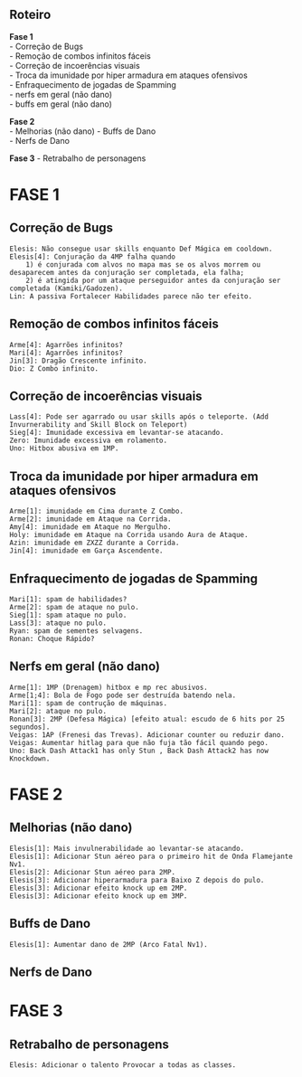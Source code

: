 Roteiro
-------
<b>Fase 1</b><br />
	- Correção de Bugs<br />
	- Remoção de combos infinitos fáceis<br />
	- Correção de incoerências visuais<br />
	- Troca da imunidade por hiper armadura em ataques ofensivos<br />
	- Enfraquecimento de jogadas de Spamming<br />
	- nerfs em geral (não dano)<br />
	- buffs em geral (não dano)<br />
	
<b>Fase 2</b><br />
	- Melhorias (não dano)
	- Buffs de Dano<br />
	- Nerfs de Dano<br />

<b>Fase 3</b>
	- Retrabalho de personagens<br />

FASE 1
======

Correção de Bugs
----------------
	Elesis: Não consegue usar skills enquanto Def Mágica em cooldown.
	Elesis[4]: Conjuração da 4MP falha quando
		1) é conjurada com alvos no mapa mas se os alvos morrem ou desaparecem antes da conjuração ser completada, ela falha;
		2) é atingida por um ataque perseguidor antes da conjuração ser completada (Kamiki/Gadozen).
	Lin: A passiva Fortalecer Habilidades parece não ter efeito.

Remoção de combos infinitos fáceis
----------------------------------
	Arme[4]: Agarrões infinitos?
	Mari[4]: Agarrões infinitos?
	Jin[3]: Dragão Crescente infinito.
	Dio: Z Combo infinito.

Correção de incoerências visuais
--------------------------------
	Lass[4]: Pode ser agarrado ou usar skills após o teleporte. (Add Invurnerability and Skill Block on Teleport)
	Sieg[4]: Imunidade excessiva em levantar-se atacando.
	Zero: Imunidade excessiva em rolamento.
	Uno: Hitbox abusiva em 1MP.

Troca da imunidade por hiper armadura em ataques ofensivos
----------------------------------------------------------
	Arme[1]: imunidade em Cima durante Z Combo.
	Arme[2]: imunidade em Ataque na Corrida.
	Amy[4]: imunidade em Ataque no Mergulho.
	Holy: imunidade em Ataque na Corrida usando Aura de Ataque.
	Azin: imunidade em ZXZZ durante a Corrida.
	Jin[4]: imunidade em Garça Ascendente.
	
Enfraquecimento de jogadas de Spamming
--------------------------------------
	Mari[1]: spam de habilidades?
	Arme[2]: spam de ataque no pulo.
	Sieg[1]: spam ataque no pulo.
	Lass[3]: ataque no pulo.
	Ryan: spam de sementes selvagens.
	Ronan: Choque Rápido?
		
Nerfs em geral (não dano)
-------------------------
	Arme[1]: 1MP (Drenagem) hitbox e mp rec abusivos.
	Arme[1;4]: Bola de Fogo pode ser destruída batendo nela.
	Mari[1]: spam de contrução de máquinas.
	Mari[2]: ataque no pulo.
	Ronan[3]: 2MP (Defesa Mágica) [efeito atual: escudo de 6 hits por 25 segundos].
	Veigas: 1AP (Frenesi das Trevas). Adicionar counter ou reduzir dano.
	Veigas: Aumentar hitlag para que não fuja tão fácil quando pego.
	Uno: Back Dash Attack1 has only Stun , Back Dash Attack2 has now Knockdown.

FASE 2
======

Melhorias (não dano)
--------------------
	Elesis[1]: Mais invulnerabilidade ao levantar-se atacando.
	Elesis[1]: Adicionar Stun aéreo para o primeiro hit de Onda Flamejante Nv1.
	Elesis[2]: Adicionar Stun aéreo para 2MP.
	Elesis[3]: Adicionar hiperarmadura para Baixo Z depois do pulo.
	Elesis[3]: Adicionar efeito knock up em 2MP.
	Elesis[3]: Adicionar efeito knock up em 3MP.
	
Buffs de Dano
-------------
	Elesis[1]: Aumentar dano de 2MP (Arco Fatal Nv1).

Nerfs de Dano
-------------


FASE 3
======

Retrabalho de personagens
-------------------------
	Elesis: Adicionar o talento Provocar a todas as classes.
